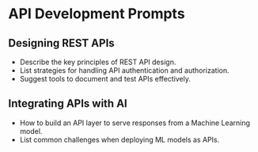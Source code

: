 # API Development Prompts

## Designing REST APIs
- Describe the key principles of REST API design.
- List strategies for handling API authentication and authorization.
- Suggest tools to document and test APIs effectively.

## Integrating APIs with AI
- How to build an API layer to serve responses from a Machine Learning model.
- List common challenges when deploying ML models as APIs.
